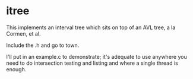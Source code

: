 # itree

This implements an interval tree which sits on top of an AVL tree, a la Cormen, et al.

Include the .h and go to town.

I'll put in an example.c to demonstrate; it's adequate to use anywhere you need to do intersection testing and listing and where a single thread is enough.

